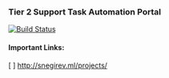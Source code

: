 ### Tier 2 Support Task Automation Portal

[![Build Status](https://travis-ci.org/lenchevsky/T2-Portal.svg?branch=open-source)](https://travis-ci.org/lenchevsky/T2-Portal)

#### Important Links:
[ ] http://snegirev.ml/projects/

